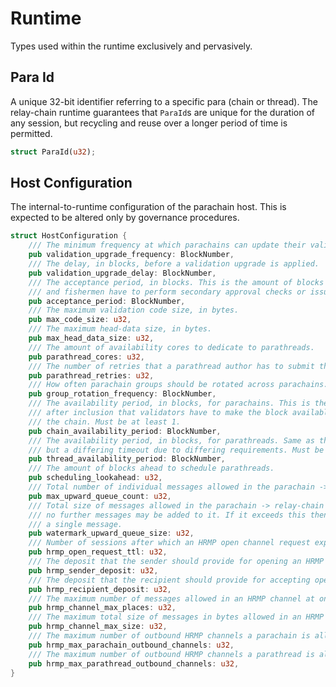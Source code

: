 # Runtime

Types used within the runtime exclusively and pervasively.

## Para Id

A unique 32-bit identifier referring to a specific para (chain or thread). The relay-chain runtime guarantees that `ParaId`s are unique for the duration of any session, but recycling and reuse over a longer period of time is permitted.

```rust
struct ParaId(u32);
```

## Host Configuration

The internal-to-runtime configuration of the parachain host. This is expected to be altered only by governance procedures.

```rust
struct HostConfiguration {
	/// The minimum frequency at which parachains can update their validation code.
	pub validation_upgrade_frequency: BlockNumber,
	/// The delay, in blocks, before a validation upgrade is applied.
	pub validation_upgrade_delay: BlockNumber,
	/// The acceptance period, in blocks. This is the amount of blocks after availability that validators
	/// and fishermen have to perform secondary approval checks or issue reports.
	pub acceptance_period: BlockNumber,
	/// The maximum validation code size, in bytes.
	pub max_code_size: u32,
	/// The maximum head-data size, in bytes.
	pub max_head_data_size: u32,
	/// The amount of availability cores to dedicate to parathreads.
	pub parathread_cores: u32,
	/// The number of retries that a parathread author has to submit their block.
	pub parathread_retries: u32,
	/// How often parachain groups should be rotated across parachains.
	pub group_rotation_frequency: BlockNumber,
	/// The availability period, in blocks, for parachains. This is the amount of blocks
	/// after inclusion that validators have to make the block available and signal its availability to
	/// the chain. Must be at least 1.
	pub chain_availability_period: BlockNumber,
	/// The availability period, in blocks, for parathreads. Same as the `chain_availability_period`,
	/// but a differing timeout due to differing requirements. Must be at least 1.
	pub thread_availability_period: BlockNumber,
	/// The amount of blocks ahead to schedule parathreads.
	pub scheduling_lookahead: u32,
	/// Total number of individual messages allowed in the parachain -> relay-chain message queue.
	pub max_upward_queue_count: u32,
	/// Total size of messages allowed in the parachain -> relay-chain message queue before which
	/// no further messages may be added to it. If it exceeds this then the queue may contain only
	/// a single message.
	pub watermark_upward_queue_size: u32,
	/// Number of sessions after which an HRMP open channel request expires.
	pub hrmp_open_request_ttl: u32,
	/// The deposit that the sender should provide for opening an HRMP channel.
	pub hrmp_sender_deposit: u32,
	/// The deposit that the recipient should provide for accepting opening an HRMP channel.
	pub hrmp_recipient_deposit: u32,
	/// The maximum number of messages allowed in an HRMP channel at once.
	pub hrmp_channel_max_places: u32,
	/// The maximum total size of messages in bytes allowed in an HRMP channel at once.
	pub hrmp_channel_max_size: u32,
	/// The maximum number of outbound HRMP channels a parachain is allowed to open.
	pub hrmp_max_parachain_outbound_channels: u32,
	/// The maximum number of outbound HRMP channels a parathread is allowed to open.
	pub hrmp_max_parathread_outbound_channels: u32,
}
```
